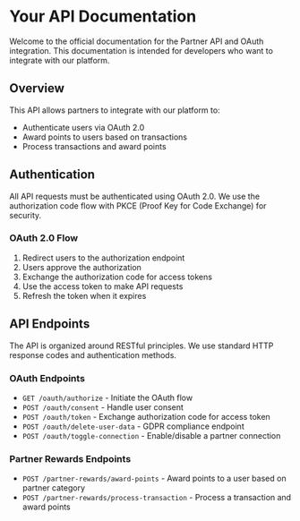# Your API Documentation

Welcome to the official documentation for the Partner API and OAuth integration. This documentation is intended for developers who want to integrate with our platform.

## Overview

This API allows partners to integrate with our platform to:
- Authenticate users via OAuth 2.0
- Award points to users based on transactions
- Process transactions and award points

## Authentication

All API requests must be authenticated using OAuth 2.0. We use the authorization code flow with PKCE (Proof Key for Code Exchange) for security.

### OAuth 2.0 Flow

1. Redirect users to the authorization endpoint
2. Users approve the authorization
3. Exchange the authorization code for access tokens
4. Use the access token to make API requests
5. Refresh the token when it expires

## API Endpoints

The API is organized around RESTful principles. We use standard HTTP response codes and authentication methods.

### OAuth Endpoints

- `GET /oauth/authorize` - Initiate the OAuth flow
- `POST /oauth/consent` - Handle user consent
- `POST /oauth/token` - Exchange authorization code for access token
- `POST /oauth/delete-user-data` - GDPR compliance endpoint
- `POST /oauth/toggle-connection` - Enable/disable a partner connection

### Partner Rewards Endpoints

- `POST /partner-rewards/award-points` - Award points to a user based on partner category
- `POST /partner-rewards/process-transaction` - Process a transaction and award points


